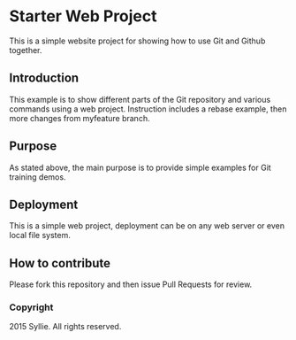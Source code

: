 # Starter Web Project

This is a simple website project for showing how to use Git and Github together.

## Introduction

This example is to show different parts of the Git repository and various commands using a web project. Instruction includes a rebase example, then more changes from myfeature branch.

## Purpose

As stated above, the main purpose is to provide simple examples for Git training demos.

## Deployment

This is a simple web project, deployment can be on any web server or even local file system.

## How to contribute

Please fork this repository and then issue Pull Requests for review.

### Copyright
2015 Syllie. All rights reserved.